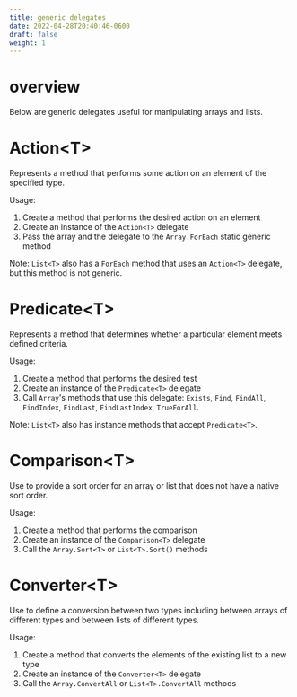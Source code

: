 ```yaml
---
title: generic delegates
date: 2022-04-28T20:40:46-0600
draft: false
weight: 1
---
```


# overview
Below are generic delegates useful for manipulating arrays and lists.

# Action\<T\>
Represents a method that performs some action on an element of the specified type.

Usage:
1. Create a method that performs the desired action on an element
2. Create an instance of the `Action<T>` delegate
3. Pass the array and the delegate to the `Array.ForEach` static generic method

Note: `List<T>` also has a `ForEach` method that uses an `Action<T>` delegate, but this method is not generic.

# Predicate\<T\>
Represents a method that determines whether a particular element meets defined criteria.

Usage:
1. Create a method that performs the desired test
2. Create an instance of the `Predicate<T>` delegate
3. Call `Array`'s methods that use this delegate: `Exists`, `Find`, `FindAll`, `FindIndex`, `FindLast`, `FindLastIndex`, `TrueForAll`.

Note: `List<T>` also has instance methods that accept `Predicate<T>`.

# Comparison\<T\>
Use to provide a sort order for an array or list that does not have a native sort order.

Usage:
1. Create a method that performs the comparison
2. Create an instance of the `Comparison<T>` delegate
3. Call the `Array.Sort<T>` or `List<T>.Sort()` methods

# Converter\<T\>
Use to define a conversion between two types including between arrays of different types and between lists of different types.

Usage:
1. Create a method that converts the elements of the existing list to a new type
2. Create an instance of the `Converter<T>` delegate
3. Call the `Array.ConvertAll` or `List<T>.ConvertAll` methods
